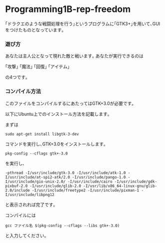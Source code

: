 # **Programming1B-rep-freedom**

｢ドラクエのような戦闘処理を行う｣というプログラムに｢GTK3+｣を用いて､GUIをつけたものとなっています｡

### **遊び方**

あなたは主人公となって現れた敵と戦います｡
あなたが実行できるのは 

｢攻撃｣ ｢魔法｣ ｢回復｣ ｢アイテム｣

の4つです｡

### **コンパイル方法**
このファイルをコンパイルするにあたってはGTK+3.0が必要です｡

以下にUbuntu上でのインストール方法を記載します｡

まずは

`sudo apt-get install libgtk-3-dev`

コマンドを実行し､GTK+3.0をインストールします｡

`
pkg-config --cflags gtk+-3.0
`

を実行し､


`-pthread -I/usr/include/gtk-3.0 -I/usr/include/atk-1.0 -I/usr/include/at-spi2-atk/2.0 -I/usr/include/pango-1.0 -I/usr/include/gio-unix-2.0/ -I/usr/include/cairo -I/usr/include/gdk-pixbuf-2.0 -I/usr/include/glib-2.0 -I/usr/lib/x86_64-linux-gnu/glib-2.0/include -I/usr/include/freetype2 -I/usr/include/pixman-1 -I/usr/include/libpng12
`

と表示されれば完了です｡

コンパイルには

`gcc ファイル名 $(pkg-config --cflags --libs gtk+-3.0)`

と入力してください｡
